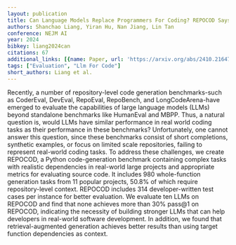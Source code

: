 ```yaml
---
layout: publication
title: Can Language Models Replace Programmers For Coding? REPOCOD Says 'not Yet'
authors: Shanchao Liang, Yiran Hu, Nan Jiang, Lin Tan
conference: NEJM AI
year: 2024
bibkey: liang2024can
citations: 67
additional_links: [{name: Paper, url: 'https://arxiv.org/abs/2410.21647'}]
tags: ["Evaluation", "Llm For Code"]
short_authors: Liang et al.
---
```

Recently, a number of repository-level code generation benchmarks-such as CoderEval, DevEval, RepoEval, RepoBench, and LongCodeArena-have emerged to evaluate the capabilities of large language models (LLMs) beyond standalone benchmarks like HumanEval and MBPP. Thus, a natural question is, would LLMs have similar performance in real world coding tasks as their performance in these benchmarks? Unfortunately, one cannot answer this question, since these benchmarks consist of short completions, synthetic examples, or focus on limited scale repositories, failing to represent real-world coding tasks.
  To address these challenges, we create REPOCOD, a Python code-generation benchmark containing complex tasks with realistic dependencies in real-world large projects and appropriate metrics for evaluating source code. It includes 980 whole-function generation tasks from 11 popular projects, 50.8% of which require repository-level context. REPOCOD includes 314 developer-written test cases per instance for better evaluation. We evaluate ten LLMs on REPOCOD and find that none achieves more than 30% pass@1 on REPOCOD, indicating the necessity of building stronger LLMs that can help developers in real-world software development. In addition, we found that retrieval-augmented generation achieves better results than using target function dependencies as context.